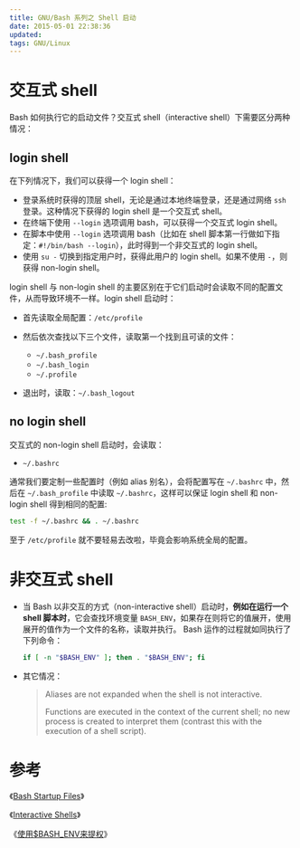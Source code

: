 ```yaml
---
title: GNU/Bash 系列之 Shell 启动
date: 2015-05-01 22:38:36
updated:
tags: GNU/Linux
---
```


# 交互式 shell

Bash 如何执行它的启动文件？交互式 shell（interactive shell）下需要区分两种情况：

## login shell

在下列情况下，我们可以获得一个 login shell：

* 登录系统时获得的顶层 shell，无论是通过本地终端登录，还是通过网络 `ssh` 登录。这种情况下获得的 login shell 是一个交互式 shell。
* 在终端下使用 `--login` 选项调用 bash，可以获得一个交互式 login shell。
* 在脚本中使用 `--login` 选项调用 bash（比如在 shell 脚本第一行做如下指定：`#!/bin/bash --login`），此时得到一个非交互式的 login shell。
* 使用 `su -` 切换到指定用户时，获得此用户的 login shell。如果不使用 `-`，则获得 non-login shell。

login shell 与 non-login shell 的主要区别在于它们启动时会读取不同的配置文件，从而导致环境不一样。login shell 启动时：

* 首先读取全局配置：`/etc/profile`
* 然后依次查找以下三个文件，读取第一个找到且可读的文件：
  * `~/.bash_profile`
  * `~/.bash_login`
  * `~/.profile`

* 退出时，读取：`~/.bash_logout`

## no login shell

交互式的 non-login shell 启动时，会读取：

* `~/.bashrc`

通常我们要定制一些配置时（例如 alias 别名），会将配置写在 `~/.bashrc` 中，然后在 `~/.bash_profile` 中读取 `~/.bashrc`，这样可以保证 login shell 和 non-login shell 得到相同的配置:

```bash
test -f ~/.bashrc && . ~/.bashrc
```

至于 `/etc/profile` 就不要轻易去改啦，毕竟会影响系统全局的配置。

# 非交互式 shell

* 当 Bash 以非交互的方式（non-interactive shell）启动时，**例如在运行一个 shell 脚本时**，它会查找环境变量 `BASH_ENV`，如果存在则将它的值展开，使用展开的值作为一个文件的名称，读取并执行。 Bash 运作的过程就如同执行了下列命令：

  ```bash
  if [ -n "$BASH_ENV" ]; then . "$BASH_ENV"; fi
  ```

* 其它情况：

  > Aliases are not expanded when the shell is not interactive.
  >
  > Functions are executed in the context of the current shell; no new process is created to interpret them (contrast this with the execution of a shell script).

# 参考

《[Bash Startup Files](http://www.gnu.org/software/bash/manual/bashref.html#Bash-Startup-Files)》

《[Interactive Shells](http://www.gnu.org/software/bash/manual/bashref.html#Interactive-Shells)》

《[使用$BASH_ENV来提权](http://linux.chinaunix.net/techdoc/develop/2008/09/16/1032346.shtml)》
